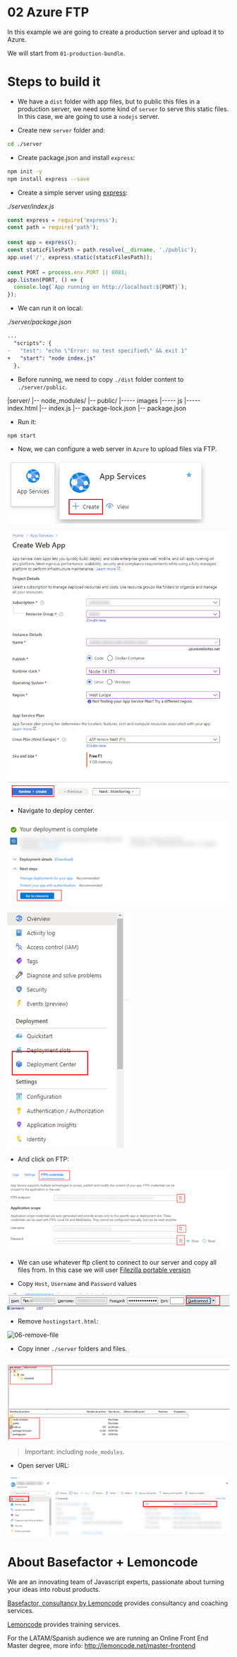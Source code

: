 # 02 Azure FTP

In this example we are going to create a production server and upload it to Azure.

We will start from `01-production-bundle`.

# Steps to build it

- We have a `dist` folder with app files, but to public this files in a production server, we need some kind of `server` to serve this static files. In this case, we are going to use a `nodejs` server.

- Create new `server` folder and:

```bash
cd ./server
```

- Create package.json and install `express`:

```bash
npm init -y
npm install express --save
```

- Create a simple server using [express](https://github.com/expressjs/express):

_./server/index.js_

```javascript
const express = require('express');
const path = require('path');

const app = express();
const staticFilesPath = path.resolve(__dirname, './public');
app.use('/', express.static(staticFilesPath));

const PORT = process.env.PORT || 8081;
app.listen(PORT, () => {
  console.log(`App running on http://localhost:${PORT}`);
});

```

- We can run it on local:

_./server/package.json_

```diff
...
  "scripts": {
-   "test": "echo \"Error: no test specified\" && exit 1"
+   "start": "node index.js"
  },
```

- Before running, we need to copy `./dist` folder content to `./server/public`.

|server/
|-- node_modules/
|-- public/
|----- images
|----- js
|----- index.html
|-- index.js
|-- package-lock.json
|-- package.json

- Run it:

```bash
npm start
```

- Now, we can configure a web server in `Azure` to upload files via FTP.

![01-clik-on-create-app-service-button](./readme-resources/01-clik-on-create-app-service-button.png)

![02-create-app-service](./readme-resources/02-create-app-service.png)

- Navigate to deploy center.

![03-go-to-resource](./readme-resources/03-go-to-resource.png)

![04-navigate-deploy-center](./readme-resources/04-navigate-deploy-center.png)

- And click on FTP:

![05-use-ftp](./readme-resources/05-use-ftp.png)

- We can use whatever ftp client to connect to our server and copy all files from. In this case we will user [Filezilla portable version](https://filezilla-project.org/)

- Copy `Host`, `Username` and `Password` values

![06-use-ftp-credentials](./readme-resources/06-use-ftp-credentials.png)

- Remove `hostingstart.html`:

![06-remove-file](./readme-resources/06-remove-file.png)

- Copy inner `./server` folders and files.

![08-upload-files](./readme-resources/08-upload-files.png)

> Important: including `node_modules`.

- Open server URL:

![09-open-server-url](./readme-resources/09-open-server-url.png)

# About Basefactor + Lemoncode

We are an innovating team of Javascript experts, passionate about turning your ideas into robust products.

[Basefactor, consultancy by Lemoncode](http://www.basefactor.com) provides consultancy and coaching services.

[Lemoncode](http://lemoncode.net/services/en/#en-home) provides training services.

For the LATAM/Spanish audience we are running an Online Front End Master degree, more info: http://lemoncode.net/master-frontend
